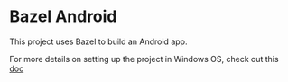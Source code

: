 # Bazel Android
This project uses Bazel to build an Android app.

For more details on setting up the project in Windows OS, check out this [doc](https://docs.google.com/document/d/1noOi2ToDX0cw83Dw3jKqFTg-nIWgwWhZDieeSull-4g/edit?usp=sharing)
